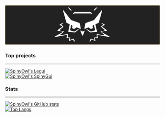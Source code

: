 [![SpinyOwl](header.png)](https://github.com/SpinyOwl)

### Top projects
----

[![SpinyOwl's Legui](https://github-readme-stats.vercel.app/api/pin/?username=SpinyOwl&repo=legui&show_owner=true&title_color=FFF&text_color=CCC&icon_color=FFF&border_color=D4AF37&border_radius=4&bg_color=30,222,222,222,333,383838,333,222)](https://github.com/SpinyOwl/legui)  
[![SpinyOwl's SpinyGui](https://github-readme-stats.vercel.app/api/pin/?username=SpinyOwl&repo=SpinyGui&show_owner=true&title_color=FFF&text_color=CCC&icon_color=FFF&border_color=D4AF37&border_radius=4&bg_color=30,222,222,222,333,383838,333,222)](https://github.com/SpinyOwl/SpinyGui)

<!--
<p>
  <a href="https://github.com/SpinyOwl/legui">
    <img align="left" width="455" height="auto" alt="SpinyOwl's Legui" src="https://github-readme-stats.vercel.app/api/pin/?username=SpinyOwl&repo=legui&show_icons=true&title_color=FFF&text_color=CCC&icon_color=FFF&border_color=D4AF37&border_radius=4&bg_color=30,222,222,222,333,383838,333,222"/>
  </a>
  <a href="https://github.com/SpinyOwl/SpinyGui">
    <img align="right" width="455" height="auto" alt="SpinyOwl's SpinyGui" src="https://github-readme-stats.vercel.app/api/pin/?username=SpinyOwl&repo=SpinyGui&show_icons=true&title_color=FFF&text_color=CCC&icon_color=FFF&border_color=D4AF37&border_radius=4&bg_color=30,222,222,222,333,383838,333,222"/>
  </a>
</p>
-->

### Stats
----
[![SpinyOwl's GitHub stats](https://github-readme-stats.vercel.app/api?username=SpinyOwl&count_private=true&include_all_commits=true&show_icons=true&title_color=FFF&text_color=CCC&icon_color=FFF&border_color=D4AF37&border_radius=4&bg_color=30,222,222,222,333,383838,333,222&line_height=31)](https://github.com/SpinyOwl)  
[![Top Langs](https://github-readme-stats.vercel.app/api/top-langs/?username=SpinyOwl&title_color=FFF&text_color=CCC&border_color=D4AF37&border_radius=4&bg_color=30,222,222,222,333,383838,333,222&card_width=495)](https://github.com/SpinyOwl)
<!--
<p>
  <a href="https://github.com/SpinyOwl">
    <img align="left" width="auto" height="213" alt="SpinyOwl's GitHub stats" src="https://github-readme-stats.vercel.app/api?username=SpinyOwl&count_private=true&include_all_commits=true&show_icons=true&title_color=FFF&text_color=CCC&icon_color=FFF&border_color=D4AF37&border_radius=4&bg_color=30,222,222,222,333,383838,333,222&line_height=31"/>
  </a>
  <a href="https://github.com/SpinyOwl">
    <img align="right" width="auto" height="213" alt="Top Langs" src="https://github-readme-stats.vercel.app/api/top-langs/?username=SpinyOwl&title_color=FFF&text_color=CCC&border_color=D4AF37&border_radius=4&bg_color=30,222,222,222,333,383838,333,222&card_width=445"/>
  </a>
</p>
-->




<!--
**SpinyOwl/SpinyOwl** is a ✨ _special_ ✨ repository because its `README.md` (this file) appears on your GitHub profile.

Here are some ideas to get you started:

- 🔭 I’m currently working on ...
- 🌱 I’m currently learning ...
- 👯 I’m looking to collaborate on ...
- 🤔 I’m looking for help with ...
- 💬 Ask me about ...
- 📫 How to reach me: ...
- 😄 Pronouns: ...
- ⚡ Fun fact: ...
-->
